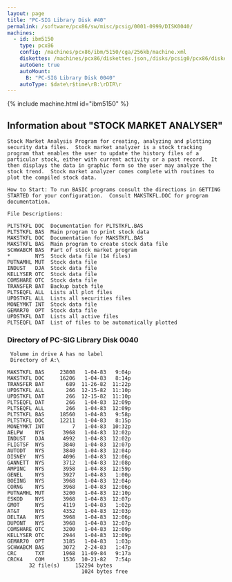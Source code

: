```yaml
---
layout: page
title: "PC-SIG Library Disk #40"
permalink: /software/pcx86/sw/misc/pcsig/0001-0999/DISK0040/
machines:
  - id: ibm5150
    type: pcx86
    config: /machines/pcx86/ibm/5150/cga/256kb/machine.xml
    diskettes: /machines/pcx86/diskettes.json,/disks/pcsig0/pcx86/diskettes.json
    autoGen: true
    autoMount:
      B: "PC-SIG Library Disk 0040"
    autoType: $date\r$time\rB:\rDIR\r
---
```


{% include machine.html id="ibm5150" %}

## Information about "STOCK MARKET ANALYSER"

    Stock Market Analysis Program for creating, analyzing and plotting
    security data files.  Stock market analyzer is a stock tracking
    program that enables the user to update the history files of a
    particular stock, either with current activity or a past record.  It
    then displays the data in graphic form so the user may analyze the
    stock trend.  Stock market analyzer comes complete with routines to
    plot the compiled stock data.
    
    How to Start: To run BASIC programs consult the directions in GETTING
    STARTED for your configuration.  Consult MAKSTKFL.DOC for program
    documentation.
    
    File Descriptions:
    
    PLTSTKFL DOC  Documentation for PLTSTKFL.BAS
    PLTSTKFL BAS  Main program to print stock data
    MAKSTKFL DOC  Documentation for MAKSTKFL.BAS
    MAKSTKFL BAS  Main program to create stock data file
    SCHWABCM BAS  Part of stock market program
    *        NYS  Stock data file (14 files)
    PUTNAMHL MUT  Stock data file
    INDUST   DJA  Stock data file
    KELLYSER OTC  Stock data file
    COMSHARE OTC  Stock data file
    TRANSFER BAT  Backup batch file
    PLTSEQFL ALL  Lists all plot files
    UPDSTKFL ALL  Lists all securities files
    MONEYMKT INT  Stock data file
    GEMAR70  OPT  Stock data file
    UPDSTKFL DAT  Lists all active files
    PLTSEQFL DAT  List of files to be automatically plotted

### Directory of PC-SIG Library Disk 0040

     Volume in drive A has no label
     Directory of A:\

    MAKSTKFL BAS     23808   1-04-83   9:04p
    MAKSTKFL DOC     16206   1-04-83   8:14p
    TRANSFER BAT       689  11-26-82  11:22p
    UPDSTKFL ALL       266  12-15-82  11:10p
    UPDSTKFL DAT       266  12-15-82  11:10p
    PLTSEQFL DAT       266   1-04-83  12:09p
    PLTSEQFL ALL       266   1-04-83  12:09p
    PLTSTKFL BAS     18560   1-04-83   9:58p
    PLTSTKFL DOC     12211   1-04-83   8:15p
    MONEYMKT INT         7   1-04-83  10:32p
    AELPW    NYS      3968   1-04-83  12:02p
    INDUST   DJA      4992   1-04-83  12:02p
    FLIGTSF  NYS      3840   1-04-83  12:07p
    AUTODT   NYS      3840   1-04-83  12:04p
    DISNEY   NYS      4096   1-04-83  12:06p
    GANNETT  NYS      3712   1-04-83  12:08p
    AMPINC   NYS      3958   1-04-83  12:59p
    GENEL    NYS      3927   1-04-83   1:00p
    BOEING   NYS      3968   1-04-83  12:04p
    CORNG    NYS      3968   1-04-83  12:06p
    PUTNAMHL MUT      3200   1-04-83  12:10p
    ESKOD    NYS      3968   1-04-83  12:07p
    GMOT     NYS      4119   1-04-83   1:02p
    AT&T     NYS      4352   1-04-83  12:03p
    DELTAA   NYS      3968   1-04-83  12:06p
    DUPONT   NYS      3968   1-04-83  12:07p
    COMSHARE OTC      3200   1-04-83  12:09p
    KELLYSER OTC      2944   1-04-83  12:09p
    GEMAR70  OPT      3185   1-04-83   1:03p
    SCHWABCM BAS      3072   2-24-83   1:47p
    CRC      TXT      1968  11-09-84   9:17a
    CRCK4    COM      1536  10-21-82   7:54p
           32 file(s)     152294 bytes
                            1024 bytes free
